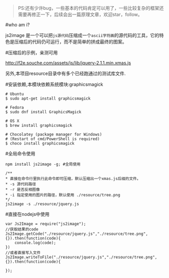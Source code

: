 > PS:还有少许bug，一些基本的代码肯定可以用了，一些比较复杂的框架还需要再修正一下，后续会出一篇原理文章，欢迎star，follow。

#who am i?

js2image 是一个可以把`js源代码`压缩成一个`ascii字符画`的源代码的工具，它的特色是压缩后的代码仍可运行，而不是简单的拼成最终的图案。

#压缩后的示例，亲测可用

http://f2e.souche.com/assets/js/lib/jquery-2.1.1.min.xmas.js

另外,本项目resource目录中有多个已经跑通过的测试库文件.

#安装依赖,本模块依赖系统模块:graphicsmagick

````
# Ubuntu
$ sudo apt-get install graphicsmagick

# Fedora
$ sudo dnf install GraphicsMagick

# OS X
$ brew install graphicsmagick

# Chocolatey (package manager for Windows)
# (Restart of cmd/PowerShell is required)
$ choco install graphicsmagick

````

#全局命令使用

````
npm install js2image -g; #全局使用

````

````
/**
* 直接在命令行里执行此命令即可压缩，默认压缩出一个xmas.js后缀的文件。
* -s 源代码路径
* -r 是否反相图像
* -i 指定使用的图片的路径，默认使用 ./resource/tree.png
*/
js2image -s ./resource/jquery.js
````


#直接在nodejs中使用

````
var Js2Image = require("js2image");
//获取结果的code
Js2Image.getCode("./resource/jquery.js","./resource/tree.png",{}).then(function(code){
    console.log(code);
})
//或者直接写入文件
Js2Image.writeToFile("./resource/jquery.js","./resource/tree.png",{}).then(function(code){

});


````